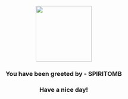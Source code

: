 <p align="center">
            <img src="https://raw.githubusercontent.com/PokeAPI/sprites/master/sprites/pokemon/442.png" width="150" height="150">
          </p>
          <h3 align="center">You have been greeted by - <b>SPIRITOMB</b></h3>
          <h3 align="center">Have a nice day!</h3>
